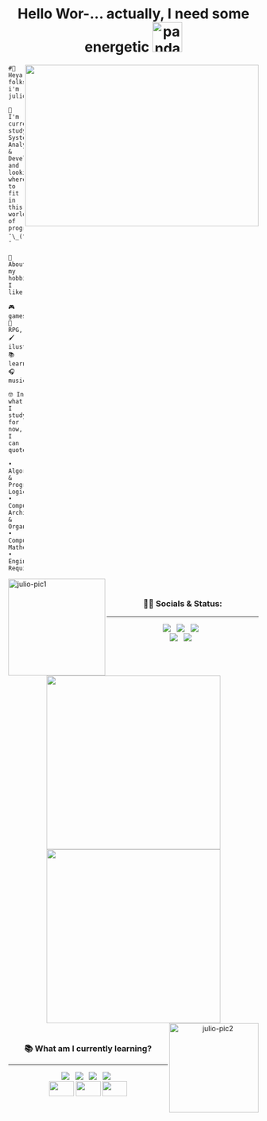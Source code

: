 <div align="center">

  <h1>Hello Wor-... actually, I need some energetic <a href="https://emoji.gg/emoji/9202-panda-redbull-yoink"><img src="https://cdn3.emoji.gg/emojis/9202-panda-redbull-yoink.gif" width="60px" height="60px" alt="panda_redbull_yoink"></a></h1>
  <img src="https://i0.wp.com/24.media.tumblr.com/1c146218ae8aee595ec45784ae98f076/tumblr_mjk9t4LutC1qkai1do1_500.gif" align="right" width="470" height="325">
</div>

<div align="left">      

```
#👋 Heya folks i'm julio!

🌱 I'm currently studying System Analysis
& Development, and looking where to fit
in this world of programming ¯\_(ツ)_/¯

👾 About my hobbies, I like:

🎮 games, 🎲 RPG, 🖌️ ilustration
📚 learning, 🎧 music

🤓 In what I study for now, I can quote:

• Algorithms & Programming Logic 
• Computer Architecture & Organization 
• Computational Mathematics 
• Engineering Requirements 
```
  
</div>
  <img src="https://media.giphy.com/media/a7YPksWroQGfVsGRRY/giphy.gif" align="left" alt="julio-pic1" height=195>
</div>

<div align="center"><br>

### 👨‍💻 Socials & Status:
----
</div>

<div align="center">
  <a href="https://www.linkedin.com/in/julio-cezar-pereira-camargo/"><img src="https://img.shields.io/badge/linkedin-%230077B5.svg?&style=for-the-badge&logo=linkedin&logoColor=white"></a>&nbsp;&nbsp;
  <a href="https://www.instagram.com/juletopi/"><img src="https://img.shields.io/badge/instagram-%23E4405F.svg?&style=for-the-badge&logo=instagram&logoColor=white"></a>&nbsp;&nbsp;
  <a href="https://www.facebook.com/profile.php?id=100006955867774"><img src="https://img.shields.io/badge/Facebook-1877F2?style=for-the-badge&logo=facebook&logoColor=white"></a>&nbsp;&nbsp;
</div>

<div align="center">
  <a href="mailto:juliocezarpvh@hotmail.com"><img src="https://img.shields.io/badge/-email-0078D4?style=for-the-badge&logo=microsoft-outlook&logoColor=white"></a>&nbsp;&nbsp;
  <a href="http://api.whatsapp.com/send?phone=5569993606894"><img src="https://img.shields.io/badge/-whatsapp-25D366?style=for-the-badge&logo=whatsapp&logoColor=white"></a>&nbsp;&nbsp;
</div>
  
<div align="center">
  <a href="#"><img src="https://github-readme-stats.vercel.app/api?username=juletopi&show_icons=true&count_private=true&theme=codeSTACKr" width="350"></a>
  <a href="#"><img src="https://github-readme-stats.vercel.app/api/top-langs/?username=juletopi&layout=compact&langs_count=7&theme=codeSTACKr" width="350"></a>
  <img src="https://media.giphy.com/media/M1hzHPgoY18n8YmRk6/giphy.gif" align="right" alt="julio-pic2" height="180">
</div>

<div align="center"><br>

### 📚 What am I currently learning?
----
</div>

<div align="center">
  <img src="https://img.shields.io/badge/RStudio-75AADB?style=for-the-badge&logo=RStudio&logoColor=white">&nbsp;&nbsp;
  <img src="https://img.shields.io/badge/Visual_Studio-5C2D91?style=for-the-badge&logo=visual%20studio&logoColor=white">&nbsp;&nbsp;
  <img src="https://img.shields.io/badge/GitHub-100000?style=for-the-badge&logo=github&logoColor=white">&nbsp;&nbsp;
  <img src="https://img.shields.io/badge/GitKraken-179287?style=for-the-badge&logo=GitKraken&logoColor=white">&nbsp;&nbsp;
</div>

<div align="center">
  <img src="https://cdn.jsdelivr.net/gh/devicons/devicon/icons/rstudio/rstudio-original.svg" height="30" width="50">
  <img src="https://cdn.jsdelivr.net/gh/devicons/devicon/icons/csharp/csharp-plain.svg" height="30" width="50">
  <img src="https://cdn.jsdelivr.net/gh/devicons/devicon/icons/git/git-original.svg" height="30" width="50">
</div>
